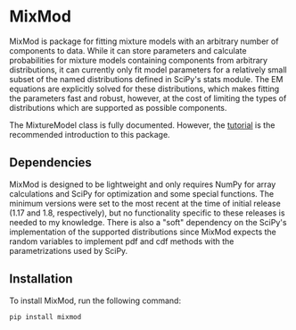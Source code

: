 # MixMod
MixMod is package for fitting mixture models with an arbitrary number of components to data. While it can store parameters and calculate probabilities for mixture models containing components from arbitrary distributions, it can currently only fit model parameters for a relatively small subset of the named distributions defined in SciPy's stats module. The EM equations are explicitly solved for these distributions, which makes fitting the parameters fast and robust, however, at the cost of limiting the types of distributions which are supported as possible components.

The MixtureModel class is fully documented. However, the [tutorial](https://github.com/marcsingleton/mixmod/blob/main/tutorial.ipynb) is the recommended introduction to this package.

## Dependencies
MixMod is designed to be lightweight and only requires NumPy for array calculations and SciPy for optimization and some special functions. The minimum versions were set to the most recent at the time of initial release (1.17 and 1.8, respectively), but no functionality specific to these releases is needed to my knowledge. There is also a "soft" dependency on the SciPy's implementation of the supported distributions since MixMod expects the random variables to implement pdf and cdf methods with the parametrizations used by SciPy.

## Installation
To install MixMod, run the following command:

```
pip install mixmod
```
